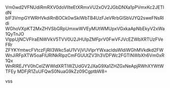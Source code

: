 Vm0wd2VFNUdiRmRXV0doVllteEtXRmxVU2xOV2JGbDNXa1pPVmxKc2JETldN
blF3VmpGYWRHVkdiRnBOCk0wSklWbTB4UzFJeVRrbGlSbVJYQ2sweFNsRldi
WGhoVXpKT2MxZHVSbGRpUmxwWVEyMUtWMUpxVGxkaApNbEkyV2xWa1QyTnJO
VlppUjNCVFlraENWVkV5TVV0U2JHUlpZMFprV0FwVFJVcEZWbXRTUzFVeFRr
ZFYKYmtwcFVtczFjRll3Wkc5aU1VVjVUVlprYWxacldsWldiWGhMVkdkd2FW
WnJiRFpXTW5oaFlURlNkRlpzCmFGUUtZV3h3VDFWc2FGTlNWbXh6Vm0xR1Qx
WnRlREJYV0hCelZWWldXRTlWZUdGV2JXaG9Xa1ZHZGxNeApjRWhXYWtWTFEy
MDFjR1ZuUFQwS0NuaG9kZz09CgptbW8=

vss